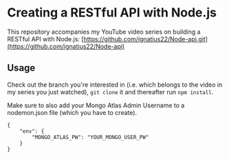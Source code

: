 # Creating a RESTful API with Node.js
This repository accompanies my YouTube video series on building a RESTful API with Node.js: [https://github.com/ignatius22/Node-api.git](https://github.com/ignatius22/Node-api)

## Usage
Check out the branch you're interested in (i.e. which belongs to the video in my series you just watched), ```git clone``` it and thereafter run ```npm install```.

Make sure to also add your Mongo Atlas Admin Username to a nodemon.json file (which you have to create).

```
{
    "env": {
        "MONGO_ATLAS_PW": "YOUR_MONGO_USER_PW"
    }
}
```
